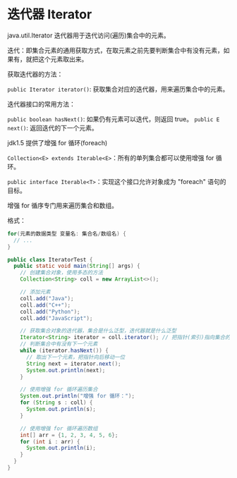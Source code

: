 # 迭代器 Iterator

java.util.Iterator 迭代器用于迭代访问(遍历)集合中的元素。

迭代：即集合元素的通用获取方式，在取元素之前先要判断集合中有没有元素，如果有，就把这个元素取出来。

获取迭代器的方法：

`public Iterator iterator()`: 获取集合对应的迭代器，用来遍历集合中的元素。

迭代器接口的常用方法：

`public boolean hasNext()`: 如果仍有元素可以迭代，则返回 true。
`public E next()`: 返回迭代的下一个元素。

jdk1.5 提供了增强 for 循环(foreach)

`Collection<E> extends Iterable<E>`：所有的单列集合都可以使用增强 for 循环。

`public interface Iterable<T>`：实现这个接口允许对象成为 "foreach" 语句的目标。

增强 for 循序专门用来遍历集合和数组。

格式：

```java
for(元素的数据类型 变量名: 集合名/数组名) {
  // ...
}
```

```java
public class IteratorTest {
  public static void main(String[] args) {
    // 创建集合对象，使用多态的方法
    Collection<String> coll = new ArrayList<>();

    // 添加元素
    coll.add("Java");
    coll.add("C++");
    coll.add("Python");
    coll.add("JavaScript");

    // 获取集合对象的迭代器，集合是什么泛型，迭代器就是什么泛型
    Iterator<String> iterator = coll.iterator(); // 把指针(索引)指向集合的 -1 索引
    // 判断集合中有没有下一个元素
    while (iterator.hasNext()) {
      // 取出下一个元素，把指针向后移动一位
      String next = iterator.next();
      System.out.println(next);
    }

    // 使用增强 for 循环遍历集合
    System.out.println("增强 for 循环：");
    for (String s : coll) {
      System.out.println(s);
    }

    // 使用增强 for 循环遍历数组
    int[] arr = {1, 2, 3, 4, 5, 6};
    for (int i : arr) {
      System.out.println(i);
    }
  }
}
```
